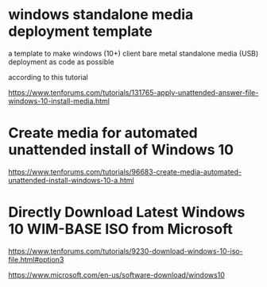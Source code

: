 # windows standalone media deployment template
a template to make windows (10+) client bare metal standalone media (USB) deployment as code as possible

according to this tutorial

https://www.tenforums.com/tutorials/131765-apply-unattended-answer-file-windows-10-install-media.html

# Create media for automated unattended install of Windows 10

https://www.tenforums.com/tutorials/96683-create-media-automated-unattended-install-windows-10-a.html

# Directly Download Latest Windows 10 WIM-BASE ISO from Microsoft
https://www.tenforums.com/tutorials/9230-download-windows-10-iso-file.html#option3

https://www.microsoft.com/en-us/software-download/windows10